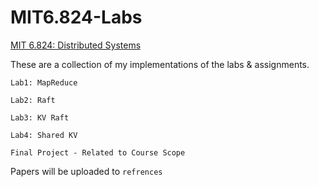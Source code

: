 # MIT6.824-Labs

[MIT 6.824: Distributed Systems](https://pdos.csail.mit.edu/6.824/schedule.html) 

These are a collection of my implementations of the labs & assignments.

`Lab1: MapReduce`

`Lab2: Raft`

`Lab3: KV Raft`

`Lab4: Shared KV`

`Final Project - Related to Course Scope`

Papers will be uploaded to `refrences`
